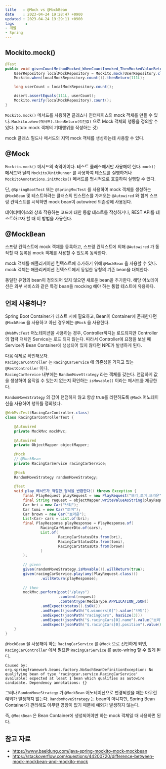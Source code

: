 ```yaml
---
title   : @Mock vs @MockBean
date    : 2023-04-24 19:28:47 +0900
updated : 2023-04-24 19:29:11 +0900
tags     : 
- 개발
- Spring
---
```


## Mockito.mock()

```java
@Test
public void givenCountMethodMocked_WhenCountInvoked_ThenMockedValueReturned() {
    UserRepository localMockRepository = Mockito.mock(UserRepository.class);
    Mockito.when(localMockRepository.count()).thenReturn(111L);

    long userCount = localMockRepository.count();

    Assert.assertEquals(111L, userCount);
    Mockito.verify(localMockRepository).count();
}
```

`Mockito.mock()` 메서드를 사용하면 클래스나 인터페이스의 mock 객체를 만들 수 있다.
`Mockito.when(메서드).thenReturn(리턴값)` 으로 Mock 객체의 행동을 정의할 수 있다. (stub: mock 객체의 기대행위를 작성하는 것)

mock 클래스 필드나 메서드의 지역 mock 객체를 생성하는데 사용할 수 있다.

## @Mock

`Mockito.mock()` 메서드의 축약어이다. 테스트 클래스에서만 사용해야 한다.
`mock()` 메서드와 달리 `MockitoJUnitRunner` 를 사용하여 테스트를 실행하거나 `MockitoAnnotations.initMocks()` 메서드를 명시적으로 호출하여 실행할 수 있다.

단, `@SpringBootTest` 또는 `@SpringMvcTest` 를 사용하여 mock 객체를 생성하는 `@MockBean` 및 테스트하려는 클래스의 인스턴스를 가져오는 `@Autowired` 와 함께 스프링 컨텍스트를 시작하면 mock bean이 autowired 의존성에 사용된다. 

데이터베이스와 상호 작용하는 코드에 대한 통합 테스트를 작성하거나, REST API를 테스트하고자 할 때 이 방법을 사용한다.

## @MockBean

스프링 컨텍스트에 mock 객체를 등록하고, 스프링 컨텍스트에 의해 `@Autowired` 가 동작할 때 등록된 mock 객체를 사용할 수 있도록 동작한다.

mock 객체를 애플리케이션 컨텍스트에 추가하기 위해 `@MockBean` 을 사용할 수 있다. mock 객체는 애플리케이션 컨텍스트에서 동일한 유형의 기존 bean을 대체한다. 

동일한 유형의 bean이 정의되어 있지 않으면 새로운 bean을 추가한다. 해당 어노테이션은 외부 서비스와 같은 특정 bean을 mocking 해야 하는 통합 테스트에 유용하다.

## 언제 사용하나?

Spring Boot Container가 테스트 시에 필요하고, Bean이 Container에 존재한다면 `@MockBean` 을 사용하고 아닌 경우에는 `@Mock` 을 사용한다.

`@WebMvcTest` 어노테이션을 사용하는 경우, Controller까지는 로드되지만 Controller의 협력 객체인 Service는 로드 되지 않는다. 따라서 Controller에 요청을 보낼 때 Service가 Bean Container에 생성되어 있지 않다면 NPE가 발생하게 된다.

다음 예제로 확인해보자.    
`RacingCarController` 는 `RacingCarService` 에 의존성을 가지고 있는 `@RestController` 이다.   
`RacingCarService` 내부에는 `RandomMoveStrategy` 라는 객체를 갖는다. 랜덤하게 값을 생성하여 움직일 수 있는지 없는지 확인하는 `isMovable()` 이라는 메서드를 제공한다.

`RandomMoveStrategy` 의 값이 랜덤하지 않고 항상 true를 리턴하도록 `@Mock` 어노테이션을 사용하여 행위를 정의했다.

```java
@WebMvcTest(RacingCarController.class)  
class RacingCarControllerTest {  
  
    @Autowired  
    private MockMvc mockMvc;  
  
    @Autowired  
    private ObjectMapper objectMapper;  
  
    @Mock  
    // @MockBean
    private RacingCarService racingCarService;  
  
    @Mock  
    RandomMoveStrategy randomMoveStrategy;  
  
    @Test  
    void play_메서드가_적절한_형식을_반환한다() throws Exception {  
        final PlayRequest playRequest = new PlayRequest("브리,토미,브라운", 1);  
        final String request = objectMapper.writeValueAsString(playRequest);  
        Car bri = new Car("브리");  
        Car tomi = new Car("토미");  
        Car brown = new Car("브라운");  
        List<Car> cars = List.of(bri);  
        final PlayResponse playResponse = PlayResponse.of(  
                RacingCarWinnerDto.of(cars),  
                List.of(  
                        RacingCarStatusDto.from(bri),  
                        RacingCarStatusDto.from(tomi),  
                        RacingCarStatusDto.from(brown)  
                )  
        );  
  
        // given  
        given(randomMoveStrategy.isMovable()).willReturn(true);  
        given(racingCarService.play(any(PlayRequest.class)))  
                .willReturn(playResponse);  
  
        // then  
        mockMvc.perform(post("/plays")  
                        .content(request)  
                        .contentType(MediaType.APPLICATION_JSON))  
                .andExpect(status().isOk())  
                .andExpect(jsonPath("$.winners[0]").value("브리"))  
                .andExpect(jsonPath("racingCars", hasSize(3)))  
                .andExpect(jsonPath("$.racingCars[0].name").value("브리"))  
                .andExpect(jsonPath("$.racingCars[0].position").value(0));  
    }  
}
```

`@MockBean` 을 사용해야 하는 `RacingCarService` 를 `@Mock` 으로 선언하게 되면, `RacingCarController` 에서 필요한 `RacingCarService` 를 auto-wiring 할 수 없게 된다.

```
Caused by: org.springframework.beans.factory.NoSuchBeanDefinitionException: No qualifying bean of type 'racingcar.service.RacingCarService' available: expected at least 1 bean which qualifies as autowire candidate. Dependency annotations: {}
```

그러나 `RandomMoveStrategy` 가 `@MockBean` 어노테이션으로 변경되었을 때는 아무런 예외가 발생하지 않는다.
`RandomMoveStrategy` 는 bean이 아니지만, Spring Bean Container가 관리해도 아무런 영향이 없기 때문에 예외가 발생하지 않는다.

즉, `@MockBean` 은 Bean Container에 생성되어야만 하는 mock 객체일 때 사용하면 된다.

## 참고 자료

- https://www.baeldung.com/java-spring-mockito-mock-mockbean
- https://stackoverflow.com/questions/44200720/difference-between-mock-mockbean-and-mockito-mock
